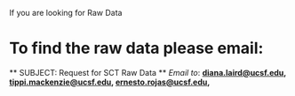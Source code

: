 If you are looking for Raw Data

# To find the raw data please email: 

** SUBJECT: Request for SCT Raw Data **
*Email to*: **diana.laird@ucsf.edu, tippi.mackenzie@ucsf.edu, ernesto.rojas@ucsf.edu,**
